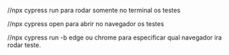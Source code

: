 //npx cypress run para rodar somente no terminal os testes

//npx cypress open para abrir no navegador os testes

//npx cypress run -b edge ou chrome para especificar qual navegador ira rodar teste.